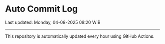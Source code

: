 # Auto Commit Log

Last updated: Monday, 04-08-2025 08:20 WIB

---

This repository is automatically updated every hour using GitHub Actions.
